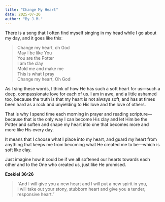 ```yaml
---
title: "Change My Heart"
date: 2025-07-26
author: "By J.M."
---
```


There is a song that I often find myself singing in my head while I go about my day, and it goes like this:

> Change my heart, oh God  
> May I be like You  
> You are the Potter  
> I am the clay  
> Mold me and make me  
> This is what I pray  
> Change my heart, Oh God  

As I sing these words, I think of how He has such a soft heart for us—such a deep, compassionate love for each of us. I am in awe, and a little ashamed too, because the truth is that my heart is not always soft, and has at times been hard as a rock and unyielding to His love and the love of others.

That is why I spend time each morning in prayer and reading scripture—because that is the only way I can become His clay and let Him be the Potter and soften and shape my heart into one that becomes more and more like His every day.

It means that I choose what I place into my heart, and guard my heart from anything that keeps me from becoming what He created me to be—which is soft like clay.

Just imagine how it could be if we all softened our hearts towards each other and to the One who created us, just like He promised.

**Ezekiel 36:26**  
> “And I will give you a new heart and I will put a new spirit in you,  
> I will take out your stony, stubborn heart and give you a tender, responsive heart.”
